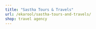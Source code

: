 ```yaml
---
title: "Sastha Tours & Travels"
url: /ekarool/sastha-tours-and-travels/
shop: travel agency
---
```

